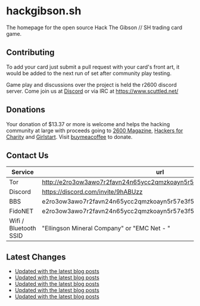 # hackgibson.sh
The homepage for the open source Hack The Gibson // SH trading card game.


## Contributing

To add your card just submit a pull request with your card's front art, it would be added to the next run of set after community play testing.

Game play and discussions over the project is held the r2600 discord server. Come join us at [Discord](https://discord.com/invite/9hABUzz) or via IRC at https://www.scuttled.net/


## Donations

Your donation of $13.37 or more is welcome and helps the hacking community at large with proceeds going to [2600 Magazine](https://2600.com/), [Hackers for Charity](https://hackersforcharity.org) and [Girlstart](https://girlstart.org).  Visit [buymeacoffee](https://www.buymeacoffee.com/hackgibson.sh) to donate.


## Contact Us

Service | url
-|-
Tor | http://e2ro3ow3awo7r2favn24n65ycc2qmzkoayn5r57e3f56nvjwdcgg32ad.onion
Discord | https://discord.com/invite/9hABUzz
BBS | e2ro3ow3awo7r2favn24n65ycc2qmzkoayn5r57e3f56nvjwdcgg32ad.onion:23
FidoNET | e2ro3ow3awo7r2favn24n65ycc2qmzkoayn5r57e3f56nvjwdcgg32ad.onion:24554
Wifi / Bluetooth SSID | "Ellingson Mineral Company" or "EMC Net - <fidonet address>"

## Latest Changes
<!-- BLOG-POST-LIST:START -->
- [Updated with the latest blog posts](https://github.com/DFW2600/hackgibson.sh/commit/b717a804f1c41668d2ecdea9f586b3cf9239b85e)
- [Updated with the latest blog posts](https://github.com/DFW2600/hackgibson.sh/commit/1413ece27d575f2ea8a039bacb03fef5e5bc1b83)
- [Updated with the latest blog posts](https://github.com/DFW2600/hackgibson.sh/commit/3c57bfc9bab364dbd402544bf479e47908da8a00)
- [Updated with the latest blog posts](https://github.com/DFW2600/hackgibson.sh/commit/abc9cc4ffe1fd67b3a11d85e96920acc27419d66)
- [Updated with the latest blog posts](https://github.com/DFW2600/hackgibson.sh/commit/209eec5ebe102f07b2039e7d885abfc53548d0e3)
<!-- BLOG-POST-LIST:END -->
